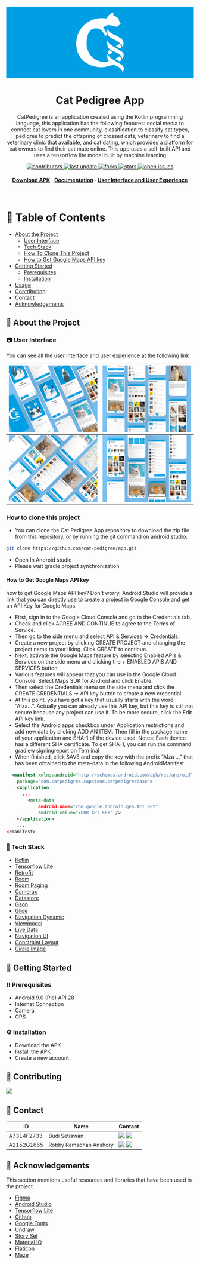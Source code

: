 <div align="center">

  ![Cat Pedigree](https://github.com/cat-pedigree/.github/blob/main/assets/images/cover.jpg)

  <h1>Cat Pedigree App</h1>
  
  <p>
    CatPedigree is an application created using the Kotlin programming language, this application has the following features: social media to connect cat lovers in one community, classification to classify cat types, pedigree to predict the offspring of crossed cats, veterinary to find a veterinary clinic that available, and cat dating, which provides a platform for cat owners to find their cat mate online. This app uses a self-built API and uses a tensorflow lite model built by machine learning
  </p>
  
<!-- Badges -->
<p>
  <a href="https://github.com/cat-pedigree/app/graphs/contributors">
    <img src="https://img.shields.io/github/contributors/cat-pedigree/app" alt="contributors" />
  </a>
  <a href="">
    <img src="https://img.shields.io/github/last-commit/cat-pedigree/app" alt="last update" />
  </a>
  <a href="https://github.com/cat-pedigree/app/network/members">
    <img src="https://img.shields.io/github/forks/cat-pedigree/app" alt="forks" />
  </a>
  <a href="https://github.com/cat-pedigree/app/stargazers">
    <img src="https://img.shields.io/github/stars/cat-pedigree/app" alt="stars" />
  </a>
  <a href="https://github.com/cat-pedigree/app/issues/">
    <img src="https://img.shields.io/github/issues/cat-pedigree/app" alt="open issues" />
  </a>
</p>
   
<h4>
    <a href="https://github.com/cat-pedigree/app/">Download APK</a>
  <span> · </span>
    <a href="https://github.com/cat-pedigree/app/">Documentation</a>
  <span> · </span>
    <a href="https://github.com/cat-pedigree/app/">User Interface and User Experience</a>
  </h4>
</div>

<br />

<!-- Table of Contents -->
# :notebook_with_decorative_cover: Table of Contents

- [About the Project](#about)
  * [User Interface](#camera-user-interface)
  * [Tech Stack](#space_invader-tech-stack)
  * [How To Clone This Project](#how-to-clone-this-project)
  * [How to Get Google Maps API key](#how-to-get-google-maps-api-key)
- [Getting Started](#getting-started)
  * [Prerequisites](#bangbang-prerequisites)
  * [Installation](#gear-installation)
- [Usage](#cat-pedigree-usage)
- [Contributing](#wave-contributing)
- [Contact](#handshake-contact)
- [Acknowledgements](#gem-acknowledgements)

<!-- About the Project -->
## :star2: About the Project


<!-- User Interface -->
### :camera: User Interface
You can see all the user interface and user experience at the following link

|  ![User Interface](https://github.com/cat-pedigree/.github/blob/main/assets/images/ui/1.png) | ![User Interface](https://github.com/cat-pedigree/.github/blob/main/assets/images/ui/2.png)  |
|---|---|
| ![User Interface](https://github.com/cat-pedigree/.github/blob/main/assets/images/ui/3.png)  | ![User Interface](https://github.com/cat-pedigree/.github/blob/main/assets/images/ui/4.png)  |

### How to clone this project
- You can clone the Cat Pedigree App repository to download the zip file from this repository, or by running the git command on android studio:
```bash
git clone https://github.com/cat-pedigree/app.git
```
- Open In Android studio
- Please wait gradle project synchronization

#### How to Get Google Maps API key
how to get Google Maps API key? Don't worry, Android Studio will provide a link that you can directly use to create a project in Google Console and get an API Key for Google Maps.
- First, sign in to the Google Cloud Console and go to the Credentials tab.
- Check and click AGREE AND CONTINUE to agree to the Terms of Service.
- Then go to the side menu and select API & Services → Credentials.
- Create a new project by clicking CREATE PROJECT and changing the project name to your liking. Click CREATE to continue.
- Next, activate the Google Maps feature by selecting Enabled APIs & Services on the side menu and clicking the + ENABLED APIS AND SERVICES button.
- Various features will appear that you can use in the Google Cloud Console. Select Maps SDK for Android and click Enable.
- Then select the Credentials menu on the side menu and click the CREATE CREDENTIALS → API key button to create a new credential.
- At this point, you have got a key that usually starts with the word “AIza…”. Actually you can already use this API key, but this key is still not secure because any project can use it. To be more secure, click the Edit API key link.
- Select the Android apps checkbox under Application restrictions and add new data by clicking ADD AN ITEM. Then fill in the package name of your application and SHA-1 of the device used.
Notes:
Each device has a different SHA certificate. To get SHA-1, you can run the command gradlew signingreport on Terminal
- When finished, click SAVE and copy the key with the prefix "AIza ..." that has been obtained to the meta-data in the following AndroidManifest.
```xml
  <manifest xmlns:android="http://schemas.android.com/apk/res/android"
    package="com.catpedigree.capstone.catpedigreebase">
    <application
      ...
        <meta-data
            android:name="com.google.android.geo.API_KEY"
            android:value="YOUR_API_KEY" />
    </application>
    ...
</manifest>
```

<!-- Tech Stack -->
### :space_invader: Tech Stack

 - [Kotlin](#)
 - [Tensorflow Lite](#)
 - [Retrofit](#)
 - [Room](#)
 - [Room Paging](#)
 - [Camerax](#)
 - [Datastore](#)
 - [Gson](#)
 - [Glide](#)
 - [Navigation Dynamic](#)
 - [Viewmodel](#)
 - [Live Data](#)
 - [Navigation UI](#)
 - [Constraint Layout](#)
 - [Circle Image](#)

<!-- Getting Started -->
## 	:toolbox: Getting Started

<!-- Prerequisites -->
### :bangbang: Prerequisites

- Android 9.0 (Pie) API 28
- Internet Connection
- Camera
- GPS

<!-- Installation -->
### :gear: Installation

- Download the APK
- Install the APK
- Create a new account

<!-- Contributing -->
## :wave: Contributing

<a href="https://github.com/cat-pedigree/app/graphs/contributors">
  <img src="https://contrib.rocks/image?repo=cat-pedigree/app" />
</a>

<!-- Contact -->
## :handshake: Contact

| ID         | Name                   | Contact |
|------------|------------------------|---------|
| A7314F2733 | Budi Setiawan          |<a href="https://www.linkedin.com/in/budi-setiawan15/"><img src="https://img.shields.io/badge/LinkedIn-0077B5?style=for-the-badge&logo=linkedin&logoColor=white" /></a> <a href="https://github.com/budistwn15"><img src="https://img.shields.io/badge/GitHub-100000?style=for-the-badge&logo=github&logoColor=white" /></a>         |
| A2152G1665 | Robby Ramadhan Anshory |<a href="https://www.linkedin.com/in/robby-ramadhan-anshory-99b338228/"><img src="https://img.shields.io/badge/LinkedIn-0077B5?style=for-the-badge&logo=linkedin&logoColor=white" /></a> <a href="https://github.com/RobbyRamadhanAsnhory"><img src="https://img.shields.io/badge/GitHub-100000?style=for-the-badge&logo=github&logoColor=white" /></a>          |

<!-- Acknowledgments -->
## :gem: Acknowledgements

This section mentions useful resources and libraries that have been used in the project.

 - [Figma](https://www.figma.com/)
 - [Android Studio](https://developer.android.com/studiohl=id&gclid=CjwKCAjwtIaVBhBkEiwAsr7c0muNv5iZXQPkbdA4XrY5ocVx01Vn6jRX4bPPYCkP7DKGSJcbYpecBoCtqYQAvD_BwE&gclsrc=aw.ds)
 - [Tensorflow Lite](https://www.tensorflow.org/lite/android/quickstart)
 - [Github](https://github.com/)
 - [Google Fonts](https://fonts.google.com/)
 - [Undraw](https://undraw.co/)
 - [Story Set](https://storyset.com/)
 - [Material IO](https://material.io/)
 - [Flaticon](https://www.flaticon.com/)
 - [Maze](https://maze.co/)

